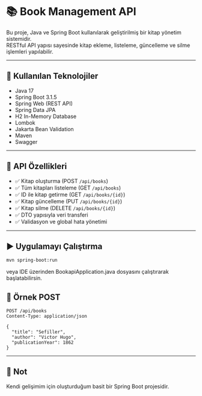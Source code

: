 # 📚 Book Management API

Bu proje, Java ve Spring Boot kullanılarak geliştirilmiş bir kitap yönetim sistemidir.  
RESTful API yapısı sayesinde kitap ekleme, listeleme, güncelleme ve silme işlemleri yapılabilir.

---

## 🚀 Kullanılan Teknolojiler

- Java 17  
- Spring Boot 3.1.5  
- Spring Web (REST API)  
- Spring Data JPA  
- H2 In-Memory Database  
- Lombok  
- Jakarta Bean Validation  
- Maven
- Swagger

---

## 📂 API Özellikleri

- ✅ Kitap oluşturma (POST `/api/books`)
- ✅ Tüm kitapları listeleme (GET `/api/books`)
- ✅ ID ile kitap getirme (GET `/api/books/{id}`)
- ✅ Kitap güncelleme (PUT `/api/books/{id}`)
- ✅ Kitap silme (DELETE `/api/books/{id}`)
- ✅ DTO yapısıyla veri transferi
- ✅ Validasyon ve global hata yönetimi

---

## ▶️ Uygulamayı Çalıştırma

```bash
mvn spring-boot:run
```
veya IDE üzerinden BookapiApplication.java dosyasını çalıştırarak başlatabilirsin.


## 🧪 Örnek POST

```http
POST /api/books
Content-Type: application/json

{
  "title": "Sefiller",
  "author": "Victor Hugo",
  "publicationYear": 1862
}
```

---

## 🙏 Not

Kendi gelişimim için oluşturduğum basit bir Spring Boot projesidir.


